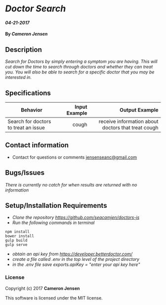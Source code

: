 # _Doctor Search_

#### _04-21-2017_

#### By _**Cameron Jensen**_

## Description
_Search for Doctors by simply entering a symptom you are having. This will cut down the time to search through doctors and whether they can treat you. You will also be able to search for a specific doctor that you may be interested in._



## Specifications

| Behavior                   | Input Example     | Output Example    |
| -------------------------- | -----------------:| -----------------:|
|Search for doctors to treat an issue|cough|receive information about doctors that treat cough|

## Contact information

* Contact for questions or comments jensenseanc@gmail.com

## Bugs/Issues
_There is currently no catch for when results are returned with no information_

## Setup/Installation Requirements

* _Clone the repository https://github.com/seacamjen/doctors-js_
* _Run the following commands in terminal_
```
npm install
bower install
gulp build
gulp serve
```
* _obtain an api key from https://developer.betterdoctor.com/_
* _create a file called .env in the top level of the project directory_
* _in the .env file save exports.apiKey = "enter your api key here"_

### License

Copyright (c) 2017 **Cameron Jensen**

This software is licensed under the MIT license.
